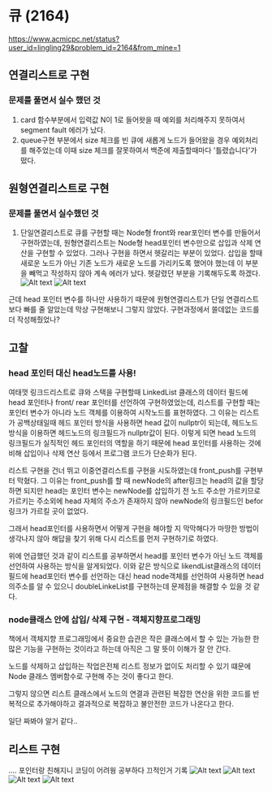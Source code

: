 # 큐 (2164) 
https://www.acmicpc.net/status?user_id=lingling29&problem_id=2164&from_mine=1 
## 연결리스트로 구현
###  문제를 풀면서 실수 했던 것
1. card 함수부분에서 입력값 N이 1로 들어왓을 때 예외를 처리해주지 못하여서 segment fault 에러가 났다. 
2. queue구현 부분에서 size 체크를 빈 큐에 새롭게 노드가 들어왔을 경우 예외처리를 해주었는데 이때 size 체크를 잘못하여서 백준에 제출할때마다 '틀렸습니다'가 떴다.
## 원형연결리스트로 구현
### 문제를 풀면서 실수했던 것
1. 단일연결리스트로 큐를 구현할 때는 Node형 front와 rear포인터 변수를 만들어서 구현하였는데, 원형연결리스트는 Node형 head포인터 변수만으로 삽입과 삭제 연산을 구현할 수 있었다. 그러나 구현을 하면서 헷갈리는 부분이 있었다. 삽입을 할때 새로운 노드가 아닌 기존 노드가 새로운 노드를 가리키도록 했어야 했는데 이 부분을 빼먹고 작성하지 않아 계속 에러가 났다. 헷갈렸던 부분을 기록해두도록 하겠다.
![Alt text](01-1.jpg)
![Alt text](02-1.jpg)

근데 head 포인터 변수를 하나만 사용하기 때문에 원형연결리스트가 단일 연결리스트보다 빠를 줄 알았는데
막상 구현해보니 그렇지 않았다. 구현과정에서 쓸데없는 코드를 더 작성해줬었나?



## 고찰
### head 포인터 대신 head노드를 사용!
여태껏 링크드리스트로 큐와 스택을 구현할때 LinkedList 클래스의 데이터 필드에 head 포인터나  front/ rear 포인터를 선언하여 구현하였었는데, 리스트를 구현할 때는  포인터 변수가 아니라 노드 객체를 이용하여 시작노드를 표현하였다. 그 이유는 리스트가 공백상태일때 헤드 포인터 방식을 사용하면 head 값이 nullptr이 되는데, 헤드노드방식을 이용하면 헤드노드의 링크필드가 nullptr값이 된다. 이렇게 되면 head 노드의 링크필드가 실직적인 헤드 포인터의 역할을 하기 때문에 head 포인터를 사용하는 것에 비해 삽입이나 삭제 연산 등에서 프로그램 코드가 단순화가 된다.

리스트 구현을 건너 뛰고 이중연결리스트를 구현을 시도하였는데 front_push를 구현부터 막혔다. 그 이유는 front_push를 할 때 newNode의 after링크는 head의 값을 할당하면 되지만 
  head는 포인터 변수는 newNode를 삽입하기 전 노드 주소만 가르키므로 가르키는 주소외에 head 자체의 주소가 존재하지 않아 newNode의 링크필드인 befor 링크가 가르킬 곳이 없었다.

그래서 head포인터를 사용하면서 어떻게 구현을 해야할 지 막막해다가 마땅한 방법이 생각나지 않아 해답을 찾기 위해 다시 리스트를 먼저 구현하기로 하였다.   

위에 언급했던 것과 같이 리스트를 공부하면서 head를 포인터 변수가 아닌 노드 객체를 선언하여 사용하는 방식을 알게되었다.  이와 같은 방식으로 likendList클래스의 데이터필드에 head포인터 변수를 선언하는 대신 head node객체를 선언하여 사용하면 head의주소를 알 수 있으니 doubleLinkeList를 구현하는데 문제점을 해결할 수 있을 것 같다. 


### node클래스 안에 삽입/ 삭제 구현 - 객체지향프로그래밍
책에서 객체지향 프로그래밍에서 중요한 습관은 작은 클래스에서 할 수 있는 가능한 한 많은 기능을 구현하는 것이라고 하는데 아직은 그 말 뜻이 이해가 잘 안 간다.

노드를 삭제하고 삽입하는 작업은전체 리스트 정보가 없이도 처리할 수 있기 떄문에 Node 클래스 멤버함수로 구현해 주는 것이 좋다고 한다. 

  그렇지 않으면 리스트 클래스에서 노드의 연결과 관련된 복잡한 연산을 위한 코드를 반복적으로 추가해야하고 결과적으로 복잡하고 불안전한 코드가 나온다고 한다. 

  일단 짜봐야 알거 같다..

## 리스트 구현
.... 포인터랑 친해지니 코딩이 어려웡
공부하다 끄적인거 기록
![Alt text](01.jpg)
![Alt text](02.jpg)
![Alt text](03.jpg)
![Alt text](04.jpg)